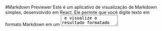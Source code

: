 #Markdown Previewer
Este é um aplicativo de visualização de Markdown simples, desenvolvido em React. Ele permite que você digite texto em formato Markdown em um <textarea> e visualize o resultado formatado em HTML em tempo real em um elemento <p>. A biblioteca Marked.js é usada para converter o Markdown em HTML.

#Recursos
Suporte para diferentes elementos Markdown, incluindo headings, links, código inline e em bloco, listas, blockquotes, imagens e texto em negrito.
Atualização em tempo real: o HTML formatado é exibido enquanto você digita no <textarea>.
Totalmente implementado em React, facilitando a manutenção e expansão do aplicativo.

#Como Usar
Clone este repositório em sua máquina local.
Abra o terminal na pasta do projeto.
Execute npm install para instalar as dependências necessárias.
Execute npm start para iniciar o servidor de desenvolvimento.
Abra seu navegador e acesse http://localhost:3000 para visualizar o aplicativo.

#Créditos
Este projeto foi criado como parte de um exercício de prática em React junto ao freeCodeCamp. A biblioteca Marked.js é usada para a conversão de Markdown para HTML.

https://codepen.io/pedroAugtIn/pen/abxvjgB?editors=1010

![image](https://github.com/pedroAugtIn/Markdown-Previewer/assets/158518938/721db931-70b4-4d7d-9123-f09d9564a616)
